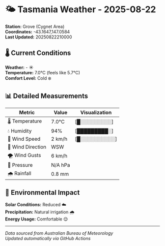 # 🌤️ Tasmania Weather - 2025-08-22

**Station:** Grove (Cygnet Area)  
**Coordinates:** -43.1647,147.0584  
**Last Updated:** 20250822210000

## 🌡️ Current Conditions

**Weather:** - ☀️  
**Temperature:** 7.0°C (feels like 5.7°C)  
**Comfort Level:** Cold ❄️

## 📊 Detailed Measurements

| Metric | Value | Visualization |
|--------|-------|---------------|
| 🌡️ Temperature | 7.0°C | [█░░░░░░░░░] |
| 💧 Humidity | 94% | [█████████░] |
| 💨 Wind Speed | 2 km/h | [█░░░░░░░░░░] |
| 🧭 Wind Direction | WSW | |
| 🌪️ Wind Gusts | 6 km/h | |
| 🔽 Pressure | N/A hPa | |
| 🌧️ Rainfall | 0.8 mm | |

## 🌱 Environmental Impact

**Solar Conditions:** Reduced ☁️  
**Precipitation:** Natural irrigation 🌧️  
**Energy Usage:** Comfortable 😌

---
*Data sourced from Australian Bureau of Meteorology*  
*Updated automatically via GitHub Actions*
